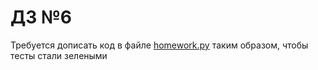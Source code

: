# ДЗ №6
Требуется дописать код в файле [homework.py](homework.py) таким образом, чтобы тесты стали зелеными
